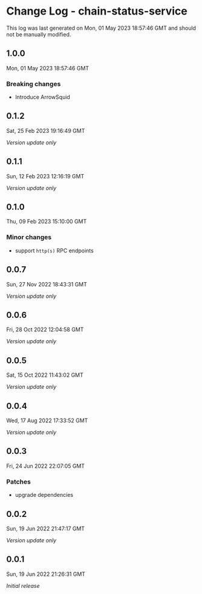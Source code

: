 # Change Log - chain-status-service

This log was last generated on Mon, 01 May 2023 18:57:46 GMT and should not be manually modified.

## 1.0.0
Mon, 01 May 2023 18:57:46 GMT

### Breaking changes

- Introduce ArrowSquid

## 0.1.2
Sat, 25 Feb 2023 19:16:49 GMT

_Version update only_

## 0.1.1
Sun, 12 Feb 2023 12:16:19 GMT

_Version update only_

## 0.1.0
Thu, 09 Feb 2023 15:10:00 GMT

### Minor changes

- support `http(s)` RPC endpoints

## 0.0.7
Sun, 27 Nov 2022 18:43:31 GMT

_Version update only_

## 0.0.6
Fri, 28 Oct 2022 12:04:58 GMT

_Version update only_

## 0.0.5
Sat, 15 Oct 2022 11:43:02 GMT

_Version update only_

## 0.0.4
Wed, 17 Aug 2022 17:33:52 GMT

_Version update only_

## 0.0.3
Fri, 24 Jun 2022 22:07:05 GMT

### Patches

- upgrade dependencies

## 0.0.2
Sun, 19 Jun 2022 21:47:17 GMT

_Version update only_

## 0.0.1
Sun, 19 Jun 2022 21:26:31 GMT

_Initial release_

